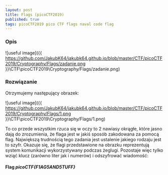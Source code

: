 ```yaml
---
layout: post
title: Flags (picoCTF2019)
published: true
tags: picoCTF2019 pico CTF flags naval code flag
---
```


### Opis

![useful image]({{ https://github.com/JakubK64/jakubk64.github.io/blob/master/CTF/picoCTF2019/Cryptography/Flags/zadanie.png }}\CTF\picoCTF2019\Cryptography/Flags/zadanie.png)

### Rozwiązanie

Otrzymujemy następujący obrazek:

![useful image]({{ https://github.com/JakubK64/jakubk64.github.io/blob/master/CTF/picoCTF2019/Cryptography/Flags/1.png }}\CTF\picoCTF2019\Cryptography/Flags/1.png)

To co przede wszystkim rzuca się w oczy to 2 nawiasy okrągłe, które jasno dają do zrozumienia, że flaga jest w jakiś sposób zakodowana za pomocą flag. Największą trudnością tego zadania jest ustalenie jakiego rodzaju jest to szyfr. Okazuje się, że flagi przedstawione na obrazku reprezentują system komunikacji wykorzystywany podczas żeglugi. Pozostaje więc tylko wziąć klucz (zarówno liter jak i numerów) i odszyfrować wiadomość:

#### Flag *picoCTF{F1AG5AND5TUFF}*